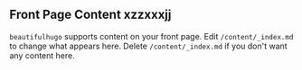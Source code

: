 ## Front Page Content xzzxxxjj
`beautifulhugo` supports content on your front page. Edit `/content/_index.md` to change what appears here. Delete `/content/_index.md` if you don't want any content here.
